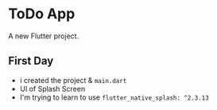 # ToDo App

A new Flutter project.

## First Day

* i created the project & `main.dart`
* UI of Splash Screen
* I'm trying to learn to use `flutter_native_splash: ^2.3.13`

